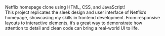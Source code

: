 Netflix homepage clone using HTML, CSS, and JavaScript!  
This project replicates the sleek design and user interface of Netflix’s homepage, showcasing my skills in frontend development. 
From responsive layouts to interactive elements, it’s a great way to demonstrate how attention to detail and clean code can bring a real-world UI to life. 

